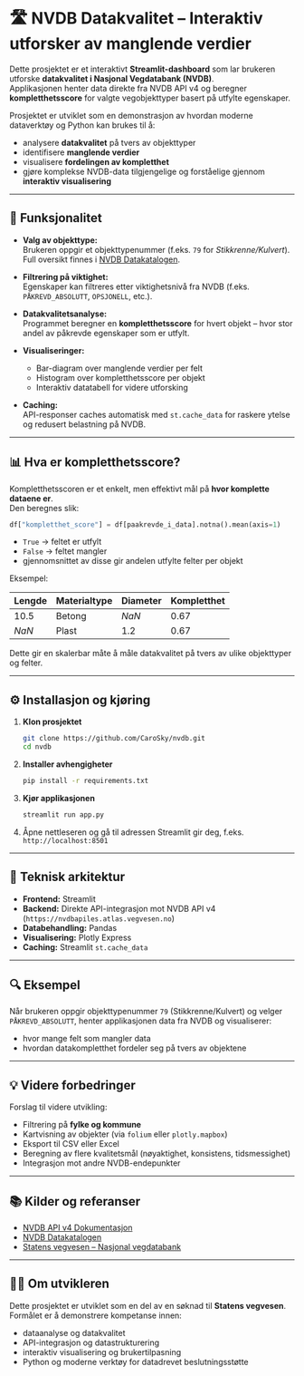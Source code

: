# 🛣️ NVDB Datakvalitet – Interaktiv utforsker av manglende verdier

Dette prosjektet er et interaktivt **Streamlit-dashboard** som lar brukeren utforske **datakvalitet i Nasjonal Vegdatabank (NVDB)**.  
Applikasjonen henter data direkte fra NVDB API v4 og beregner **kompletthetsscore** for valgte vegobjekttyper basert på utfylte egenskaper.

Prosjektet er utviklet som en demonstrasjon av hvordan moderne dataverktøy og Python kan brukes til å:
- analysere **datakvalitet** på tvers av objekttyper
- identifisere **manglende verdier**
- visualisere **fordelingen av kompletthet**
- gjøre komplekse NVDB-data tilgjengelige og forståelige gjennom **interaktiv visualisering**

---

## 🚀 Funksjonalitet

- **Valg av objekttype:**  
  Brukeren oppgir et objekttypenummer (f.eks. `79` for *Stikkrenne/Kulvert*).  
  Full oversikt finnes i [NVDB Datakatalogen](https://datakatalogen.atlas.vegvesen.no/).

- **Filtrering på viktighet:**  
  Egenskaper kan filtreres etter viktighetsnivå fra NVDB (f.eks. `PÅKREVD_ABSOLUTT`, `OPSJONELL`, etc.).

- **Datakvalitetsanalyse:**  
  Programmet beregner en **kompletthetsscore** for hvert objekt – hvor stor andel av påkrevde egenskaper som er utfylt.

- **Visualiseringer:**
  - Bar-diagram over manglende verdier per felt  
  - Histogram over kompletthetsscore per objekt  
  - Interaktiv datatabell for videre utforsking

- **Caching:**  
  API-responser caches automatisk med `st.cache_data` for raskere ytelse og redusert belastning på NVDB.

---

## 📊 Hva er kompletthetsscore?

Kompletthetsscoren er et enkelt, men effektivt mål på **hvor komplette dataene er**.  
Den beregnes slik:

```python
df["kompletthet_score"] = df[paakrevde_i_data].notna().mean(axis=1)
```

- `True` → feltet er utfylt  
- `False` → feltet mangler  
- gjennomsnittet av disse gir andelen utfylte felter per objekt

Eksempel:

| Lengde | Materialtype | Diameter | Kompletthet |
|---------|---------------|----------|-------------|
| 10.5 | Betong | *NaN* | 0.67 |
| *NaN* | Plast | 1.2 | 0.67 |

Dette gir en skalerbar måte å måle datakvalitet på tvers av ulike objekttyper og felter.

---

## ⚙️ Installasjon og kjøring

1. **Klon prosjektet**
   ```bash
   git clone https://github.com/CaroSky/nvdb.git
   cd nvdb
   ```

2. **Installer avhengigheter**
   ```bash
   pip install -r requirements.txt
   ```

3. **Kjør applikasjonen**
   ```bash
   streamlit run app.py
   ```

4. Åpne nettleseren og gå til adressen Streamlit gir deg, f.eks.  
   `http://localhost:8501`

---

## 🧠 Teknisk arkitektur

- **Frontend:** Streamlit  
- **Backend:** Direkte API-integrasjon mot NVDB API v4 (`https://nvdbapiles.atlas.vegvesen.no`)  
- **Databehandling:** Pandas  
- **Visualisering:** Plotly Express  
- **Caching:** Streamlit `st.cache_data`

---

## 🔍 Eksempel

Når brukeren oppgir objekttypenummer `79` (Stikkrenne/Kulvert) og velger `PÅKREVD_ABSOLUTT`, henter applikasjonen data fra NVDB og visualiserer:
- hvor mange felt som mangler data
- hvordan datakompletthet fordeler seg på tvers av objektene

---

## 💡 Videre forbedringer

Forslag til videre utvikling:
- Filtrering på **fylke og kommune**
- Kartvisning av objekter (via `folium` eller `plotly.mapbox`)
- Eksport til CSV eller Excel
- Beregning av flere kvalitetsmål (nøyaktighet, konsistens, tidsmessighet)
- Integrasjon mot andre NVDB-endepunkter

---

## 📚 Kilder og referanser

- [NVDB API v4 Dokumentasjon](https://nvdbapiles.atlas.vegvesen.no/)
- [NVDB Datakatalogen](https://datakatalogen.atlas.vegvesen.no/)
- [Statens vegvesen – Nasjonal vegdatabank](https://www.vegvesen.no/fag/fokusomrader/nasjonal-vegdatabank/)

---

## 👨‍💻 Om utvikleren

Dette prosjektet er utviklet som en del av en søknad til **Statens vegvesen**.  
Formålet er å demonstrere kompetanse innen:
- dataanalyse og datakvalitet
- API-integrasjon og datastrukturering
- interaktiv visualisering og brukertilpasning
- Python og moderne verktøy for datadrevet beslutningsstøtte
